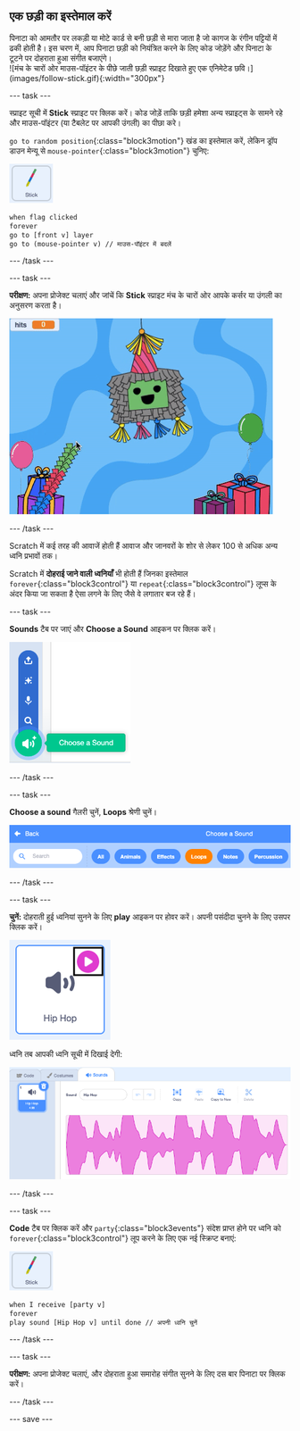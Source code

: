 ## एक छड़ी का इस्तेमाल करें

<div style="display: flex; flex-wrap: wrap">
<div style="flex-basis: 200px; flex-grow: 1; margin-right: 15px;">
पिनाटा को आमतौर पर लकड़ी या मोटे कार्ड से बनी छड़ी से मारा जाता है जो कागज के रंगीन पट्टियों में ढकी होती है। इस चरण में, आप पिनाटा छड़ी को नियंत्रित करने के लिए कोड जोड़ेंगे और पिनाटा के टूटने पर दोहराता हुआ संगीत बजाएंगे। 
</div>
<div>
![मंच के चारों ओर माउस-पॉइंटर के पीछे जाती छड़ी स्प्राइट दिखाते हुए एक एनिमेटेड छवि।](images/follow-stick.gif){:width="300px"}
</div>
</div>

--- task ---

स्प्राइट सूची में **Stick** स्प्राइट पर क्लिक करें। कोड जोड़ें ताकि छड़ी हमेशा अन्य स्प्राइट्स के सामने रहे और माउस-पॉइंटर (या टैबलेट पर आपकी उंगली) का पीछा करे।

`go to random position`{:class="block3motion"} खंड का इस्तेमाल करें, लेकिन ड्रॉप डाउन मेन्यू से `mouse-pointer`{:class="block3motion"} चुनिए:

![छड़ी स्प्राइट आइकन](images/stick-sprite.png)

```blocks3
when flag clicked
forever
go to [front v] layer
go to (mouse-pointer v) // माउस-पॉइंटर में बदलें
```

--- /task ---

--- task ---

**परीक्षण:** अपना प्रोजेक्ट चलाएं और जांचें कि **Stick** स्प्राइट मंच के चारों ओर आपके कर्सर या उंगली का अनुसरण करता है।

![मंच के चारों ओर माउस-पॉइंटर के पीछे जाती छड़ी स्प्राइट दिखाते हुए एक एनिमेटेड छवि।](images/follow-stick.gif)

--- /task ---

Scratch में कई तरह की आवाजें होती हैं आवाज और जानवरों के शोर से लेकर 100 से अधिक अन्य ध्वनि प्रभावों तक।

Scratch में **दोहराई जाने वाली ध्वनियाँ** भी होती हैं जिनका इस्तेमाल `forever`{:class="block3control"} या `repeat`{:class="block3control"} लूप्स के अंदर किया जा सकता है ऐसा लगने के लिए जैसे वे लगातार बज रहे हैं।

--- task ---

**Sounds** टैब पर जाएं और **Choose a Sound** आइकन पर क्लिक करें।

![ध्वनि चुनें आइकन ध्वनि पॉप-अप मेन्यू के साथ। चयनित होने पर, ध्वनि चुनें आइकन हरे वृत्त पर एक सफ़ेद स्पीकर होता है।](images/sound-icon.png)

--- /task ---

--- task ---

**Choose a sound** गैलरी चुनें, **Loops** श्रेणी चुनें।

![नारंगी रंग में हाइलाइट की गई 'Loops' श्रेणी वाली ध्वनि गैलरी यह दिखाने के लिए की यह चुनी गई है। अन्य श्रेणियां नीले रंग में हैं।](images/loops-category.png)

--- /task ---

--- task ---

**चुनें:** दोहराती हुई ध्वनियां सुनने के लिए **play** आइकन पर होवर करें। अपनी पसंदीदा चुनने के लिए उसपर क्लिक करें।

![प्ले आइकन के साथ 'Hip Hop' ध्वनि, ध्वनि आइकन के शीर्ष-दाएं कोने में हाइलाइट की गई है।](images/play-icon.png)

ध्वनि तब आपकी ध्वनि सूची में दिखाई देगी:

![ध्वनि टैब पर ध्वनि सूची में 'Hip Hop' ध्वनि।](images/added-sound.png)

--- /task ---

--- task ---

**Code** टैब पर क्लिक करें और `party`{:class="block3events"} संदेश प्राप्त होने पर ध्वनि को `forever`{:class="block3control"} लूप करने के लिए एक नई स्क्रिप्ट बनाएं:

![छड़ी स्प्राइट आइकन।](images/stick-sprite.png)

```blocks3
when I receive [party v]
forever
play sound [Hip Hop v] until done // अपनी ध्वनि चुनें
```

--- /task ---

--- task ---

**परीक्षण:** अपना प्रोजेक्ट चलाएं, और दोहराता हुआ समारोह संगीत सुनने के लिए दस बार पिनाटा पर क्लिक करें।

--- /task ---

--- save ---

